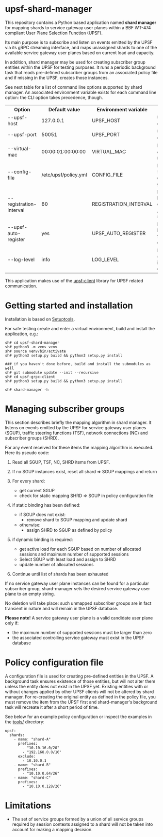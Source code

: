 # upsf-shard-manager

This repository contains a Python based application named **shard
manager** for mapping shards to service gateway user planes within
a BBF WT-474 compliant User Plane Selection Function (UPSF).

Its main purpose is to subscribe and listen on events emitted by the
UPSF via its gRPC streaming interface, and maps unassigned shards
to one of the available service gateway user planes based on current load
and capacity.

In addition, shard manager may be used for creating subscriber
group entities within the UPSF for testing purposes. It runs a
periodic background task that reads pre-defined subscriber groups
from an associated policy file and if missing in the UPSF, creates
those instances.

See next table for a list of command line options supported by
shard manager. An associated environment variable exists for each
command line option: the CLI option takes precedence, though.

<table>
  <tr>
    <th>Option</th>
    <th>Default value</th>
    <th>Environment variable</th>
    <th>Description</th>
  </tr>
  <tr>
    <td>--upsf-host</td>
    <td>127.0.0.1</td>
    <td>UPSF_HOST</td>
    <td>UPSF server host to connect to</td>
  </tr>
  <tr>
    <td>--upsf-port</td>
    <td>50051</td>
    <td>UPSF_PORT</td>
    <td>UPSF server port to connect to</td>
  </tr>
  <tr>
    <td>--virtual-mac</td>
    <td>00:00:01:00:00:00</td>
    <td>VIRTUAL_MAC</td>
    <td>Default virtual MAC address assigned to new shards</td>
  </tr>
  <tr>
    <td>--config-file</td>
    <td>/etc/upsf/policy.yml</td>
    <td>CONFIG_FILE</td>
    <td>Policy configuration file containing pre-defined subscriber groups (shards)</td>
  </tr>
  <tr>
    <td>--registration-interval</td>
    <td>60</td>
    <td>REGISTRATION_INTERVAL</td>
    <td>Run periodic background thread every _registration_interval_ seconds.</td>
  </tr>
  <tr>
    <td>--upsf-auto-register</td>
    <td>yes</td>
    <td>UPSF_AUTO_REGISTER</td>
    <td>Enable periodic background thread for creating pre-defined shards.</td>
  </tr>
  <tr>
    <td>--log-level</td>
    <td>info</td>
    <td>LOG_LEVEL</td>
    <td>Default loglevel, supported options: info, warning, error, critical, debug</td>
  </tr>
</table>

This application makes use of the <a
href="https://github.com/bisdn/upsf-client">upsf-client</a> library for
UPSF related communication.

# Getting started and installation

Installation is based on <a
href="https://setuptools.pypa.io/en/latest/setuptools.html">Setuptools</a>.

For safe testing create and enter a virtual environment, build and install the
application, e.g.:

```
sh# cd upsf-shard-manager
sh# python3 -m venv venv
sh# source venv/bin/activate
sh# python3 setup.py build && python3 setup.py install

### if you haven't done before, build and install the submodules as well
sh# git submodule update --init --recursive
sh# cd upsf-grpc-client
sh# python3 setup.py build && python3 setup.py install

sh# shard-manager -h
```

# Managing subscriber groups

This section describes briefly the mapping algorithm in shard
manager.  It listens on events emitted by the UPSF for service
gateway user planes (SGUP), traffic steering functions (TSF),
network connections (NC) and subscriber groups (SHRD). 

For any event received for these items the mapping algorithm is
executed. Here its pseudo code:

1. Read all SGUP, TSF, NC, SHRD items from UPSF.

2. If no SGUP instances exist, reset all shard => SGUP mappings and return

3. For every shard:
   * get current SGUP 
   * check for static mapping SHRD => SGUP in policy configuration file

4. if static binding has been defined:
   * if SGUP does not exist:
     * remove shard to SGUP mapping and update shard
   * otherwise:
     * assign SHRD to SGUP as defined by policy

5. if dynamic binding is required:
   * get active load for each SGUP based on number of allocated sessions
     and maximum number of supported sessions
   * Select SGUP with least load and assign to SHRD
   * update number of allocated sessions

6. Continue until list of shards has been exhausted

If no service gateway user plane instances can be found for a particular
subscriber group, shard-manager sets the desired service gateway user plane
to an empty string.

No deletion will take place: such unmapped subscriber groups are
in fact transient in nature and will remain in the UPSF database.

**Please note!** A service gateway user plane is a valid candidate
user plane only if:
* the maximum number of supported sessions must be larger than zero
* the associated controlling service gateway must exist in the
  UPSF database

# Policy configuration file

A configuration file is used for creating pre-defined entities in
the UPSF. A background task ensures existence of those entities,
but will not alter them unless the entity does not exist in the
UPSF yet. Existing entities with or without changes applied by other
UPSF clients will not be altered by shard manager. For re-creating
the original entity as defined in the policy file, you must remove
the item from the UPSF first and shard-manager's background task will
recreate it after a short period of time.

See below for an example policy configuration or inspect the examples
in the <a href="./tools/policy.yml">tools/</a> directory:

```
upsf:
  shards:
    - name: "shard-A"
      prefixes:
        - "10.10.16.0/20"
        - "192.168.0.0/16"
      exclude:
        - 10.10.0.1
    - name: "shard-B"
      prefixes:
        - "10.10.0.64/26"
    - name: "shard-C"
      prefixes:
        - "10.10.0.128/26"
```

# Limitations

* The set of service groups formed by a union of all service groups 
  required by session contexts assigned to a shard will not be taken 
  into account for making a mapping decision.

